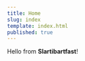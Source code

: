 ```yaml
---
title: Home
slug: index
template: index.html
published: true
---
```


Hello from **Slartibartfast**!
